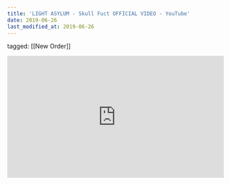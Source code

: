 ```yaml
---
title: 'LIGHT ASYLUM - Skull Fuct OFFICIAL VIDEO - YouTube'
date: 2019-06-26
last_modified_at: 2019-06-26
---
```

tagged: [[New Order]]
<iframe allow="accelerometer; autoplay; clipboard-write; encrypted-media; gyroscope; picture-in-picture" allowfullscreen="" frameborder="0" height="281" id="youtube_iframe" src="https://www.youtube.com/embed/TTk3R--Heug?feature=oembed&amp;enablejsapi=1&amp;origin=https://safe.txmblr.com&amp;wmode=opaque" width="500"></iframe>